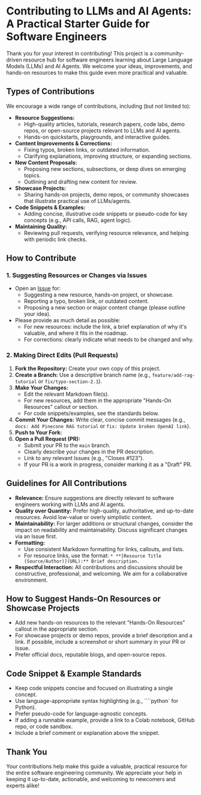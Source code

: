 # Contributing to LLMs and AI Agents: A Practical Starter Guide for Software Engineers

Thank you for your interest in contributing! This project is a community-driven resource hub for software engineers learning about Large Language Models (LLMs) and AI Agents. We welcome your ideas, improvements, and hands-on resources to make this guide even more practical and valuable.

## Types of Contributions

We encourage a wide range of contributions, including (but not limited to):

- **Resource Suggestions:**
  - High-quality articles, tutorials, research papers, code labs, demo repos, or open-source projects relevant to LLMs and AI agents.
  - Hands-on quickstarts, playgrounds, and interactive guides.
- **Content Improvements & Corrections:**
  - Fixing typos, broken links, or outdated information.
  - Clarifying explanations, improving structure, or expanding sections.
- **New Content Proposals:**
  - Proposing new sections, subsections, or deep dives on emerging topics.
  - Outlining and drafting new content for review.
- **Showcase Projects:**
  - Sharing hands-on projects, demo repos, or community showcases that illustrate practical use of LLMs/agents.
- **Code Snippets & Examples:**
  - Adding concise, illustrative code snippets or pseudo-code for key concepts (e.g., API calls, RAG, agent logic).
- **Maintaining Quality:**
  - Reviewing pull requests, verifying resource relevance, and helping with periodic link checks.

## How to Contribute

### 1. Suggesting Resources or Changes via Issues

- Open an [Issue](https://github.com/thealphadollar/llm-agent-starter-for-software-developers/issues) for:
  - Suggesting a new resource, hands-on project, or showcase.
  - Reporting a typo, broken link, or outdated content.
  - Proposing a new section or major content change (please outline your idea).
- Please provide as much detail as possible:
  - For new resources: include the link, a brief explanation of why it's valuable, and where it fits in the roadmap.
  - For corrections: clearly indicate what needs to be changed and why.

### 2. Making Direct Edits (Pull Requests)

1. **Fork the Repository:** Create your own copy of this project.
2. **Create a Branch:** Use a descriptive branch name (e.g., `feature/add-rag-tutorial` or `fix/typo-section-2.1`).
3. **Make Your Changes:**
   - Edit the relevant Markdown file(s).
   - For new resources, add them in the appropriate "Hands-On Resources" callout or section.
   - For code snippets/examples, see the standards below.
4. **Commit Your Changes:** Write clear, concise commit messages (e.g., `docs: Add Pinecone RAG tutorial` or `fix: Update broken OpenAI link`).
5. **Push to Your Fork:**
6. **Open a Pull Request (PR):**
   - Submit your PR to the `main` branch.
   - Clearly describe your changes in the PR description.
   - Link to any relevant Issues (e.g., "Closes #123").
   - If your PR is a work in progress, consider marking it as a "Draft" PR.

## Guidelines for All Contributions

- **Relevance:** Ensure suggestions are directly relevant to software engineers working with LLMs and AI agents.
- **Quality over Quantity:** Prefer high-quality, authoritative, and up-to-date resources. Avoid low-value or overly simplistic content.
- **Maintainability:** For larger additions or structural changes, consider the impact on readability and maintainability. Discuss significant changes via an Issue first.
- **Formatting:**
  - Use consistent Markdown formatting for links, callouts, and lists.
  - For resource links, use the format: `* **[Resource Title (Source/Author)](URL):** Brief description.`
- **Respectful Interaction:** All contributions and discussions should be constructive, professional, and welcoming. We aim for a collaborative environment.

## How to Suggest Hands-On Resources or Showcase Projects

- Add new hands-on resources to the relevant "Hands-On Resources" callout in the appropriate section.
- For showcase projects or demo repos, provide a brief description and a link. If possible, include a screenshot or short summary in your PR or Issue.
- Prefer official docs, reputable blogs, and open-source repos.

## Code Snippet & Example Standards

- Keep code snippets concise and focused on illustrating a single concept.
- Use language-appropriate syntax highlighting (e.g., ````python` for Python).
- Prefer pseudo-code for language-agnostic concepts.
- If adding a runnable example, provide a link to a Colab notebook, GitHub repo, or code sandbox.
- Include a brief comment or explanation above the snippet.

## Thank You

Your contributions help make this guide a valuable, practical resource for the entire software engineering community. We appreciate your help in keeping it up-to-date, actionable, and welcoming to newcomers and experts alike!
